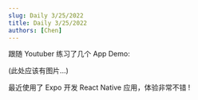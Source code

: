 ```yaml
---
slug: Daily 3/25/2022
title: Daily 3/25/2022
authors: [Chen]
---
```


跟随 Youtuber 练习了几个 App Demo:

<!--
<image alt="App" src="https://picgo-1259617372.cos.ap-beijing.myqcloud.com/Picgo/2022/03/25-18-59-59-readmeImage.png" size="33%"/>
<image alt="App" src="https://picgo-1259617372.cos.ap-beijing.myqcloud.com/Picgo/2022/03/25-19-00-53-Details.png" size="33%"/> -->

(此处应该有图片...)

最近使用了 Expo 开发 React Native 应用，体验非常不错 !
